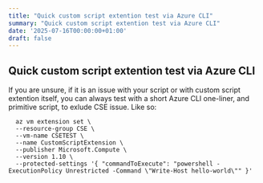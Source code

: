 ```yaml
---
title: "Quick custom script extention test via Azure CLI"
summary: "Quick custom script extention test via Azure CLI"
date: '2025-07-16T00:00:00+01:00'
draft: false
---
```


## Quick custom script extention test via Azure CLI

If you are unsure, if it is an issue with your script or with custom script extention itself, you can always test with a short Azure CLI one-liner, and primitive script, to exlude CSE issue.
Like so:

```
  az vm extension set \
  --resource-group CSE \
  --vm-name CSETEST \
  --name CustomScriptExtension \
  --publisher Microsoft.Compute \
  --version 1.10 \
  --protected-settings '{ "commandToExecute": "powershell -ExecutionPolicy Unrestricted -Command \"Write-Host hello-world\"" }'

```
